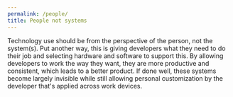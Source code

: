```yaml
---
permalink: /people/
title: People not systems
---
```

<a name="people"></a>
Technology use should be from the perspective of the person, not the system(s). 
Put another way, this is giving developers what they need to do their job and selecting hardware and software to support this. 
By allowing developers to work the way they want, they are more productive and consistent, which leads to a better product.
If done well, these systems become largely invisible while still allowing personal customization by the developer that's applied across work devices.
